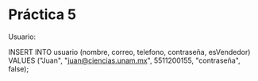 # Práctica 5
Usuario:

INSERT INTO usuario (nombre, correo, telefono, contraseña, esVendedor) VALUES ("Juan", "juan@ciencias.unam.mx", 5511200155, "contraseña", false);